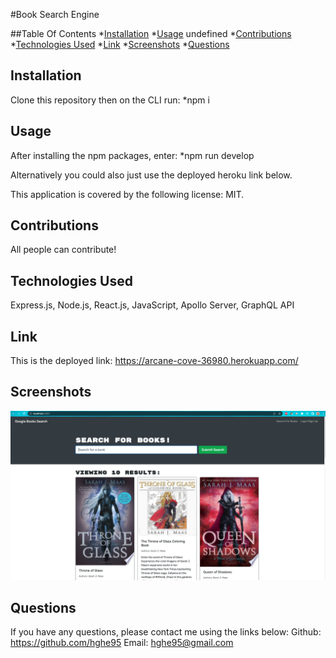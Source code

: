 #Book Search Engine

##Table Of Contents
  *[Installation](#installation)
  *[Usage](#usage) 
  undefined
  *[Contributions](#contributions)
  *[Technologies Used](#technologies-used)
  *[Link](#link)
  *[Screenshots](#screenshots)
  *[Questions](#questions)

## Installation
Clone this repository then on the CLI run: 
    *npm i

## Usage
After installing the npm packages, enter:
    *npm run develop

Alternatively you could also just use the deployed heroku link below.

This application is covered by the following license: MIT.

## Contributions
All people can contribute! 

## Technologies Used
Express.js, Node.js, React.js, JavaScript, Apollo Server, GraphQL API

## Link
This is the deployed link: https://arcane-cove-36980.herokuapp.com/

## Screenshots
!["Book Search Engine"](./client/public/BookSearchEngine.png "Book Search Engine")

## Questions
If you have any questions, please contact me using the links below:
Github: https://github.com/hghe95
Email: hghe95@gmail.com